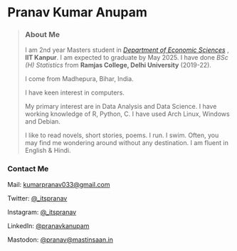 # Pranav Kumar Anupam
>### About Me
>
>I am 2nd year Masters student in [_Department of Economic Sciences_](https://iitk.ac.in/eco/) , **IIT Kanpur**. I am expected to graduate by May 2025.
>I have done _BSc (H) Statistics_ from **Ramjas College, Delhi University** (2019-22).
>
>I come from Madhepura, Bihar, India. 
>
>I have keen interest in computers. 
>
>My primary interest are in Data Analysis and Data Science. I have working knowledge of R, Python, C. I have used Arch Linux, Windows and Debian. 
>
>I like to read novels, short stories, poems. I run. I swim. Often, you may find me wondering around without any destination.  I am fluent in  English & Hindi. 

### Contact Me

Mail: [kumarpranav033@gmail.com](mailto:kumarpranav033@gmail.com)

Twitter: [@_itspranav](https://twitter.com/_itspranav)

Instagram:  [@_itspranav](https://instagram.com/_itspranav)

LinkedIn: [@pranavkanupam](https://www.linkedin.com/in/pranavkanupam/)

Mastodon: [@pranav@mastinsaan.in](https://mastinsaan.in/@pranav)
